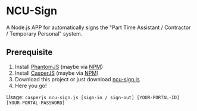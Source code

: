 # NCU-Sign
A Node.js APP for automatically signs the "Part Time Assistant / Contractor / Temporary Personal" system.

## Prerequisite
1. Install [PhantomJS](http://phantomjs.org/) (maybe via [NPM](https://www.npmjs.com/package/phantomjs))
2. Install [CasperJS](http://casperjs.org/) (maybe via [NPM](https://www.npmjs.com/package/casperjs))
3. Download this project or just download [ncu-sign.js](ncu-sign.js)
4. Here you go!

Usage: `casperjs ncu-sign.js [sign-in / sign-out] [YOUR-PORTAL-ID] [YOUR-PORTAL-PASSWORD]`
